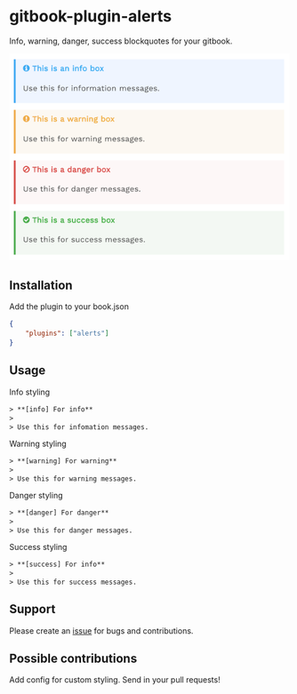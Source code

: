 # gitbook-plugin-alerts
Info, warning, danger, success blockquotes for your gitbook.

![Screenshot](screenshot.png)

## Installation
Add the plugin to your book.json

```json
{
    "plugins": ["alerts"]
}
```

## Usage
Info styling
```
> **[info] For info**
>
> Use this for infomation messages.
```

Warning styling
```
> **[warning] For warning**
>
> Use this for warning messages.
```

Danger styling
```
> **[danger] For danger**
>
> Use this for danger messages.
```

Success styling
```
> **[success] For info**
>
> Use this for success messages.
```

## Support
Please create an [issue](https://github.com/hypertrack/gitbook-plugin-alerts/issues) for bugs and contributions.

## Possible contributions
Add config for custom styling. Send in your pull requests!
